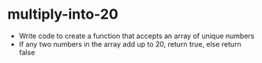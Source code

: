 # multiply-into-20

* Write code to create a function that accepts an array of unique numbers
* If any two numbers in the array add up to 20, return true, else return false